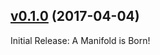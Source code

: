 ## [v0.1.0](https://github.com/ManifoldScholar/manifold/tree/v0.1.0) (2017-04-04)

Initial Release: A Manifold is Born!
